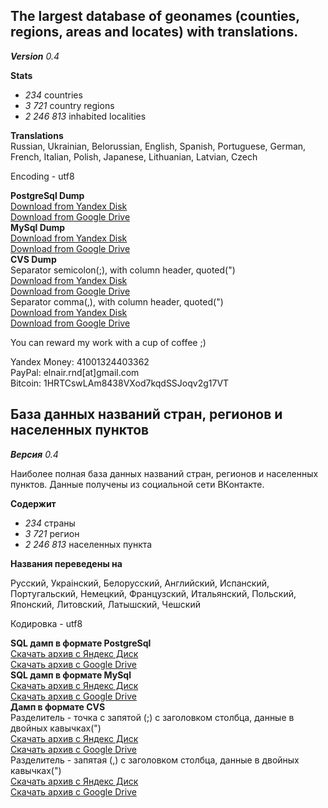 ## The largest database of geonames (counties, regions, areas and locates) with translations.<br>
_**Version**_  _0.4_


**Stats**<br>
- _234_ countries
- _3 721_ country regions
- _2 246 813_ inhabited localities

**Translations**<br>
Russian, Ukrainian, Belorussian, English, Spanish,
Portuguese, German, French, Italian, Polish,
Japanese, Lithuanian, Latvian, Czech

Encoding - utf8

**PostgreSql Dump**<br>
[Download from Yandex Disk](http://yadi.sk/d/aFMcwRxzE6aLg)<br>
[Download from Google Drive](https://drive.google.com/file/d/0BwgW554ipNgbTUhCX0FDTXVTM3M)<br>
**MySql Dump**<br>
[Download from Yandex Disk](http://yadi.sk/d/gHOIxqGkE6aKj)<br>
[Download from Google Drive](https://drive.google.com/file/d/0BwgW554ipNgbOUV5TnJnU3p5bWc)<br>
**CVS Dump**<br>
Separator semicolon(;), with column header, quoted(")<br>
[Download from Yandex Disk](http://yadi.sk/d/m3YunVqbE6aLJ)<br>
[Download from Google Drive](https://drive.google.com/file/d/0BwgW554ipNgbOENzZmxxQ09iYms)<br>
Separator comma(,), with column header, quoted(")<br>
[Download from Yandex Disk](http://yadi.sk/d/Sxs2sym9E6aKR)<br>
[Download from Google Drive](https://drive.google.com/file/d/0BwgW554ipNgbZ24zZmFOR1dNTzQ)<br>

You can reward my work with a cup of coffee ;)

  Yandex Money: 41001324403362                   
  PayPal: elnair.rnd[at]gmail.com                  
  Bitcoin: 1HRTCswLAm8438VXod7kqdSSJoqv2g17VT



## База данных названий стран, регионов и населенных пунктов

_**Версия**_  _0.4_

Наиболее полная база данных названий стран, регионов и населенных пунктов. Данные получены из социальной сети ВКонтакте.

**Содержит**
- _234_ страны
- _3 721_ регион
- _2 246 813_ населенных пункта

**Названия переведены на**

Русский, Украiнский, Белорусский, Английский, Испанский,
Португальский, Немецкий, Французский, Итальянский, Польский,
Японский, Литовский, Латышский, Чешский

Кодировка - utf8

**SQL дамп в формате PostgreSql**<br>
[Скачать архив с Яндекс Диск](http://yadi.sk/d/aFMcwRxzE6aLg)<br>
[Скачать архив с Google Drive](https://drive.google.com/file/d/0BwgW554ipNgbTUhCX0FDTXVTM3M)<br>
**SQL дамп в формате MySql**<br>
[Скачать архив с Яндекс Диск](http://yadi.sk/d/gHOIxqGkE6aKj)<br>
[Скачать архив с Google Drive](https://drive.google.com/file/d/0BwgW554ipNgbOUV5TnJnU3p5bWc)<br>
**Дамп в формате CVS**<br>
Разделитель - точка с запятой (;) с заголовком столбца, данные в двойных кавычках(")<br>
[Скачать архив с Яндекс Диск](http://yadi.sk/d/m3YunVqbE6aLJ)<br>
[Скачать архив с Google Drive](https://drive.google.com/file/d/0BwgW554ipNgbOENzZmxxQ09iYms)<br>
Разделитель - запятая (,) с заголовком столбца, данные в двойных кавычках(")<br>
[Скачать архив с Яндекс Диск](http://yadi.sk/d/Sxs2sym9E6aKR)<br>
[Скачать архив с Google Drive](https://drive.google.com/file/d/0BwgW554ipNgbZ24zZmFOR1dNTzQ)<br>


  

